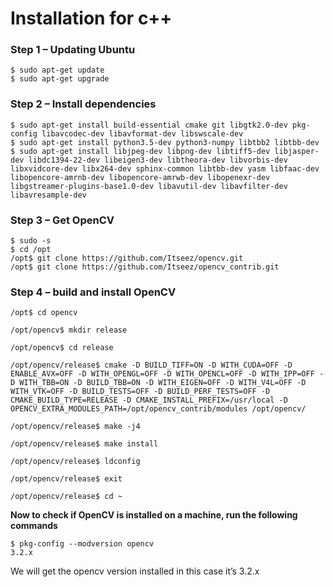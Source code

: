 # Installation for c++

### Step 1 – Updating Ubuntu

```text
$ sudo apt-get update
$ sudo apt-get upgrade
```

### Step 2 – Install dependencies

```text
$ sudo apt-get install build-essential cmake git libgtk2.0-dev pkg-config libavcodec-dev libavformat-dev libswscale-dev 
$ sudo apt-get install python3.5-dev python3-numpy libtbb2 libtbb-dev
$ sudo apt-get install libjpeg-dev libpng-dev libtiff5-dev libjasper-dev libdc1394-22-dev libeigen3-dev libtheora-dev libvorbis-dev libxvidcore-dev libx264-dev sphinx-common libtbb-dev yasm libfaac-dev libopencore-amrnb-dev libopencore-amrwb-dev libopenexr-dev libgstreamer-plugins-base1.0-dev libavutil-dev libavfilter-dev libavresample-dev
```

### Step 3 –  Get OpenCV

```text
$ sudo -s
$ cd /opt
/opt$ git clone https://github.com/Itseez/opencv.git
/opt$ git clone https://github.com/Itseez/opencv_contrib.git
```

### Step 4 – build and install OpenCV

```text
/opt$ cd opencv
 
/opt/opencv$ mkdir release
 
/opt/opencv$ cd release
 
/opt/opencv/release$ cmake -D BUILD_TIFF=ON -D WITH_CUDA=OFF -D ENABLE_AVX=OFF -D WITH_OPENGL=OFF -D WITH_OPENCL=OFF -D WITH_IPP=OFF -D WITH_TBB=ON -D BUILD_TBB=ON -D WITH_EIGEN=OFF -D WITH_V4L=OFF -D WITH_VTK=OFF -D BUILD_TESTS=OFF -D BUILD_PERF_TESTS=OFF -D CMAKE_BUILD_TYPE=RELEASE -D CMAKE_INSTALL_PREFIX=/usr/local -D OPENCV_EXTRA_MODULES_PATH=/opt/opencv_contrib/modules /opt/opencv/
 
/opt/opencv/release$ make -j4
 
/opt/opencv/release$ make install
 
/opt/opencv/release$ ldconfig
 
/opt/opencv/release$ exit
 
/opt/opencv/release$ cd ~
```

**Now to check if OpenCV is installed on a machine, run the following commands**

```text
$ pkg-config --modversion opencv
3.2.x
```

We will get the opencv version installed in this case it’s 3.2.x




